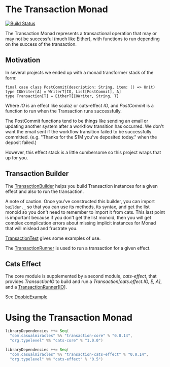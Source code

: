 # The Transaction Monad

[![Build Status](https://travis-ci.org/channingwalton/transaction-monad.svg?branch=master)](https://travis-ci.org/channingwalton/transaction-monad)


The Transaction Monad represents a transactional operation that may or may not be successful (much like Either),
with functions to run depending on the success of the transaction.

## Motivation

In several projects we ended up with a monad transformer stack of the form:

    final case class PostCommit(description: String, item: () => Unit) 
    type IOWriter[A] = WriterT[IO, List[PostCommit], A]
    type Transaction[T] = EitherT[IOWriter, String, T]

Where _IO_ is an effect like scalaz or cats-effect _IO_, and _PostCommit_ is a function to run when the Transaction
runs successfully.

The PostCommit functions tend to be things like sending an email or updating another system after a workflow transition has occurred. We don't want the
email sent if the workflow transition failed to be successfully committed. (e.g. "Thanks for the $1M you've deposited today." when the deposit failed.)

However, this effect stack is a little cumbersome so this project wraps that up for you.

## Transaction Builder

The [TransactionBuilder](core/src/main/scala/com/casualmiracles/transaction/TransactionBuilder.scala) helps you build Transaction instances for
a given effect and also to run the transaction.

A note of caution. Once you've constructed this builder, you can import `builder._` so that
you can use its methods, its syntax, and get the list monoid so you don't
need to remember to import it from cats. This last point is important
because if you don't get the list monoid, then you will get complex
complication errors about missing implicit instances for Monad that
will mislead and frustrate you.

[TransactionTest](core/src/test/scala/com/casualmiracles/transaction/TransactionTest.scala) gives some examples of use.

The [TransactionRunner](core/src/main/scala/com/casualmiracles/transaction/TransactionRunner.scala) is used to run a transaction for a given effect.

## Cats Effect

The core module is supplemented by a second module, _cats-effect_, that provides _TransactionIO_
to build and run a _Transaction[cats.effect.IO, E, A]_, and a [TransactionRunner[IO]](core/src/main/scala/com/casualmiracles/transaction/TransactionRunner.scala).

See [DoobieExample](examples/src/main/scala/com/casualmiracles/transaction/examples/doobie/DoobieExample.scala)

# Using the Transaction Monad

```scala
libraryDependencies ++= Seq(
  "com.casualmiracles" %% "transaction-core" % "0.0.14",
  "org.typelevel" %% "cats-core" % "1.0.0")
```

```scala
libraryDependencies ++= Seq(
  "com.casualmiracles" %% "transaction-cats-effect" % "0.0.14",
  "org.typelevel" %% "cats-effect" % "0.5")
```
